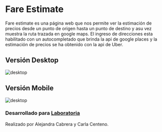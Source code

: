# Fare Estimate

Fare estimate es una página web que nos permite ver la estimación de precios desde un punto de origen hasta un punto de destino y asu vez muestra la ruta trazada en google maps. El ingreso de direcciones esta habilitado con un autocompletado que brinda la api de google places y la estimación de precios se ha obtenido con la api de Uber.


## Versión Desktop

![desktop](https://user-images.githubusercontent.com/32285482/36455287-76d91df2-166d-11e8-9555-98ecab1052f8.png)


## Versión Mobile

![desktop](https://user-images.githubusercontent.com/32285482/36455313-931beb20-166d-11e8-8d01-7f7f87ab6076.png)

### Desarrollado para [Laboratoria](http://laboratoria.la) 

Realizado por Alejandra Cabrera y Carla Centeno.